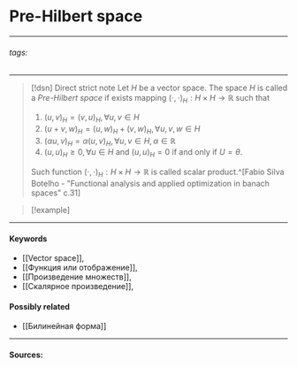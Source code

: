 # Pre-Hilbert space
***
###### tags: # 
***
>[!dsn] Direct strict note
>Let $H$ be a vector space. The space $H$ is called a *Pre-Hilbert space* if exists mapping $(\cdot,\cdot)_{H}:H\times H\to\mathbb{R}$ such that
>1. $(u,v)_{H}=(v,u)_{H},\forall u,v\in H$
>2. $(u+v,w)_{H}=(u,w)_{H}+(v,w)_{H},\forall u,v,w\in H$ 
>3. $(\alpha u,v)_{H}=\alpha(u,v)_{H},\forall u,v\in H,\alpha\in\mathbb{R}$
>4. $(u,u)_{H}\ge0,\forall u\in H$ and $(u,u)_{H}=0$ if and only if $U=\theta$.
>
>Such function $(\cdot,\cdot)_{H}:H\times H\to\mathbb{R}$ is called scalar product.^[Fabio Silva Botelho - "Functional analysis and applied optimization in banach spaces" c.31]

>[!example] 
>
***
#### Keywords
- [[Vector space]],
- [[Функция или отображение]],
- [[Произведение множеств]],
- [[Скалярное произведение]],
#### Possibly related
- [[Билинейная форма]]
***
#### Sources: